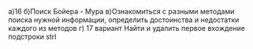 а)16
б)Поиск Бойера - Мура
в)Ознакомиться с разными методами поиска нужной информации, определить достоинства и недостатки каждого из методов 
г) 17 вариант Найти и удалить первое вхождение подстроки strl
